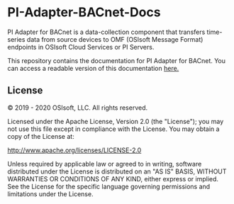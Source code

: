 # PI-Adapter-BACnet-Docs
PI Adapter for BACnet is a data-collection component that transfers time-series data from source devices to OMF (OSIsoft Message Format) endpoints in OSIsoft Cloud Services or PI Servers.

This repository contains the documentation for PI Adapter for BACnet. You can access a readable version of this documentation [here.](https://osisoft.github.io/OSIsoft-Adapter-BACnet-Docs/V1)

## License

© 2019 - 2020 OSIsoft, LLC. All rights reserved.

Licensed under the Apache License, Version 2.0 (the "License"); you may not use this file except in compliance with the License. You may obtain a copy of the License at:

http://www.apache.org/licenses/LICENSE-2.0

Unless required by applicable law or agreed to in writing, software distributed under the License is distributed on an "AS IS" BASIS, WITHOUT WARRANTIES OR CONDITIONS OF ANY KIND, either express or implied. See the License for the specific language governing permissions and limitations under the License.
